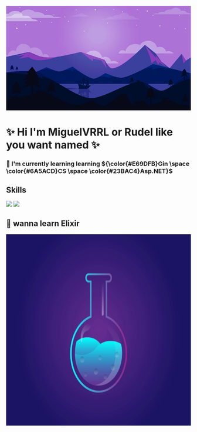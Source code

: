 ![alt text](https://github.com/MiguelVRRL/MiguelVRRL/blob/main/landscape.jpg)

# ✨  Hi I'm MiguelVRRL or Rudel like you want named  ✨

### 🍄  I'm currently learning learning ${\color{#E69DFB}Gin \space \color{#6A5ACD}CS \space \color{#23BAC4}Asp.NET}$
 
## Skills

<img src="https://skillicons.dev/icons?i=linux,bash,neovim,go,ts,docker" />
<img src="https://skillicons.dev/icons?i=py,postgres,mysql,mongodb,django,nestjs" />


## 🌺 wanna learn Elixir
<p align="center">
  <img width="700" height="520" src="https://github.com/MiguelVRRL/MiguelVRRL/blob/main/magic.gif">
</p>
